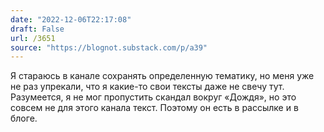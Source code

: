 ```yaml
---
date: "2022-12-06T22:17:08"
draft: False
url: /3651
source: "https://blognot.substack.com/p/a39"
---
```


Я стараюсь в канале сохранять определенную тематику, но меня уже не раз упрекали, что я какие-то свои тексты даже не свечу тут. Разумеется, я не мог пропустить скандал вокруг «Дождя», но это совсем не для этого канала текст. Поэтому он есть в рассылке и в блоге.

